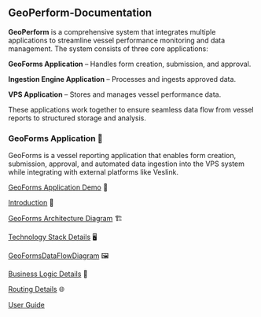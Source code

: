 ## GeoPerform-Documentation

**GeoPerform** is a comprehensive system that integrates multiple applications to streamline vessel performance monitoring and data management. The system consists of three core applications:

**GeoForms Application** – Handles form creation, submission, and approval.

**Ingestion Engine Application** – Processes and ingests approved data.

**VPS Application** – Stores and manages vessel performance data.

These applications work together to ensure seamless data flow from vessel reports to structured storage and analysis.

### GeoForms Application 📖

GeoForms is a vessel reporting application that enables form creation, submission, approval, and automated data ingestion into the VPS system while integrating with external platforms like Veslink.

[GeoForms Application Demo](https://drive.google.com/file/d/1dq0FphC4QQVhoHOEQf1dKwHJl8xhzrSu/view) 🎥

[Introduction](https://github.com/mariaphilo2024/GeoPerform-Documentation/blob/main/GeoFormsApplication/Introduction.md) 📝

[GeoForms Architecture Diagram](https://github.com/mariaphilo2024/GeoPerform-Documentation/blob/main/GeoFormsApplication/FormsArchitectureDiagram.md) 🏗️

[Technology Stack Details](https://github.com/mariaphilo2024/GeoPerform-Documentation/blob/main/GeoFormsApplication/TechnologyStackDetails.md) 🖥️

[GeoFormsDataFlowDiagram](https://github.com/mariaphilo2024/GeoPerform-Documentation/blob/main/GeoFormsApplication/FormsDataFlowDiagram.md) 🖼️

[Business Logic Details](https://github.com/mariaphilo2024/GeoPerform-Documentation/blob/main/GeoFormsApplication/BusinessLogicDetails.md) 🔎

[Routing Details](https://github.com/mariaphilo2024/GeoPerform-Documentation/blob/main/GeoFormsApplication/FormsRoutingDetails.md) 🌐

[User Guide](https://github.com/mariaphilo2024/GeoPerform-Documentation/blob/main/GeoFormsApplication/FormsUserGuide.md)


 

